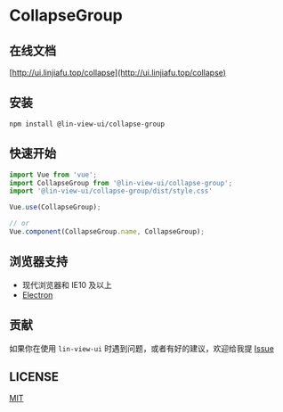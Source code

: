 # CollapseGroup


## 在线文档

[http://ui.linjiafu.top/collapse](http://ui.linjiafu.top/collapse)


## 安装

```
npm install @lin-view-ui/collapse-group
```

## 快速开始

```javascript
import Vue from 'vue';
import CollapseGroup from '@lin-view-ui/collapse-group';
import '@lin-view-ui/collapse-group/dist/style.css'

Vue.use(CollapseGroup);

// or
Vue.component(CollapseGroup.name, CollapseGroup);
```

## 浏览器支持

- 现代浏览器和 IE10 及以上
- [Electron](http://electron.atom.io/)

## 贡献

如果你在使用 `lin-view-ui` 时遇到问题，或者有好的建议，欢迎给我提 [Issue](https://github.com/c10342/lin-view-ui/issues)

## LICENSE

[MIT](https://github.com/c10342/lin-view-ui/blob/master/LICENSE)
